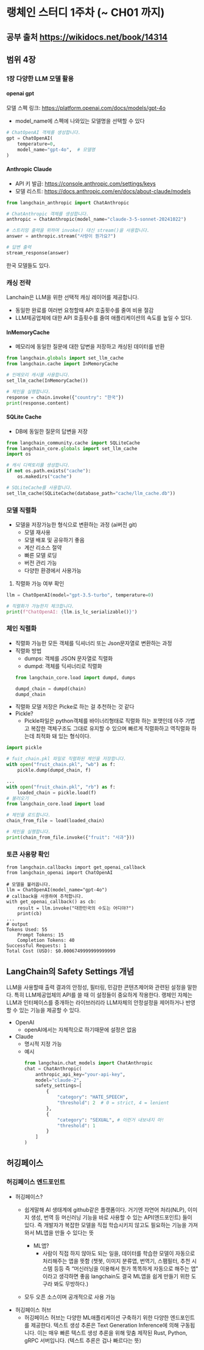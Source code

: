 # 랭체인 스터디 1주차 (~ CH01 까지)

## 공부 출처 https://wikidocs.net/book/14314

## 범위 4장

### 1장 다양한 LLM 모델 활용
#### openai gpt
모델 스펙 
링크: https://platform.openai.com/docs/models/gpt-4o
- model_name에 스펙에 나와있는 모델명을 선택할 수 있다
```python
# ChatOpenAI 객체를 생성합니다.
gpt = ChatOpenAI(
    temperature=0,
    model_name="gpt-4o",  # 모델명
)
```

#### Anthropic Claude
- API 키 발급: https://console.anthropic.com/settings/keys
- 모델 리스트: https://docs.anthropic.com/en/docs/about-claude/models
```python
from langchain_anthropic import ChatAnthropic

# ChatAnthropic 객체를 생성합니다.
anthropic = ChatAnthropic(model_name="claude-3-5-sonnet-20241022")

# 스트리밍 출력을 위하여 invoke() 대신 stream()을 사용합니다.
answer = anthropic.stream("사랑이 뭔가요?")

# 답변 출력
stream_response(answer)
```

한국 모델들도 있다. 

### 캐싱 전략
Lanchain은 LLM을 위한 선택적 캐싱 레이어를 제공합니다.
- 동일한 완료를 여러번 요청할때 API 호출횟수를 줄여 비용 절감
- LLM제공업체에 대한 API 호출횟수를 줄여 애플리케이션의 속도를 높일 수 있다.

#### InMemoryCache
- 메모리에 동일한 질문에 대한 답변을 저장하고 캐싱된 데이터를 반환
``` python
from langchain.globals import set_llm_cache
from langchain.cache import InMemoryCache

# 인메모리 캐시를 사용합니다.
set_llm_cache(InMemoryCache())

# 체인을 실행합니다.
response = chain.invoke({"country": "한국"})
print(response.content)
```
#### SQLite Cache
- DB에 동일한 질문의 답변을 저장
```python
from langchain_community.cache import SQLiteCache
from langchain_core.globals import set_llm_cache
import os

# 캐시 디렉토리를 생성합니다.
if not os.path.exists("cache"):
    os.makedirs("cache")

# SQLiteCache를 사용합니다.
set_llm_cache(SQLiteCache(database_path="cache/llm_cache.db"))
```


### 모델 직렬화
- 모델을 저장가능한 형식으로 변환하는 과정 (ai버전 git)
  - 모델 재사용
  - 모델 배포 및 공유하기 좋음
  - 계산 리소스 절약
  - 빠른 모델 로딩
  - 버전 관리 가능
  - 다양한 환경에서 사용가능

1. 직렬화 가능 여부 확인
```python
llm = ChatOpenAI(model="gpt-3.5-turbo", temperature=0)

# 직렬화가 가능한지 체크합니다.
print(f"ChatOpenAI: {llm.is_lc_serializable()}")
```

### 체인 직렬화
- 직렬화 가능한 모든 객체를 딕셔너리 또는 Json문자열로 변환하는 과정
- 직렬화 방법
  - dumps: 객체를 JSON 문자열로 직렬화 
  - dumpd: 객체를 딕셔너리로 직렬화
  ```python
  from langchain_core.load import dumpd, dumps

  dumpd_chain = dumpd(chain)
  dumpd_chain
  ```
- 직렬화 모델 저장은 Picke로 하는 걸 추천하는 것 같다
- Pickle?
  - Pickle파일은 python객체를 바이너리형태로 직렬화 하는 포맷인데 아주 가볍고 복잡한 객체구조도 그대로 유지할 수 있으며 빠르게 직렬화하고 역직렬화 하는데 최적화 돼 있는 형식이다.
```python
import pickle

# fuit_chain.pkl 파일로 직렬화된 체인을 저장합니다.
with open("fruit_chain.pkl", "wb") as f:
    pickle.dump(dumpd_chain, f)

...
with open("fruit_chain.pkl", "rb") as f:
    loaded_chain = pickle.load(f)
# 불러오기
from langchain_core.load import load

# 체인을 로드합니다.
chain_from_file = load(loaded_chain)

# 체인을 실행합니다.
print(chain_from_file.invoke({"fruit": "사과"}))

```

### 토큰 사용량 확인
```
from langchain.callbacks import get_openai_callback
from langchain_openai import ChatOpenAI

# 모델을 불러옵니다.
llm = ChatOpenAI(model_name="gpt-4o")
# callback을 사용하여 추적합니다.
with get_openai_callback() as cb:
    result = llm.invoke("대한민국의 수도는 어디야?")
    print(cb)
... 
# output
Tokens Used: 55
    Prompt Tokens: 15
    Completion Tokens: 40
Successful Requests: 1
Total Cost (USD): $0.0006749999999999999
```

## LangChain의 Safety Settings 개념
LLM을 사용할때 출력 결과의 안정성, 필터링, 민감한 콘텐츠제어와 관련된 설정을 말한다. 특히 LLM제공업체의 API를 쓸 때 이 설정들이 중요하게 작용한다.
랭체인 자체는 LLM과 인터페이스를 중개하는 라이브러리라 LLM자체의 안정설정을 제어하거나 반영 할 수 있는 기능을 제공할 수 있다.

- OpenAI
  - openAI에서는 자체적으로 하기때문에 설정은 없음
- Claude
  - 명시적 지정 가능
  - 예시
    ```python
    from langchain.chat_models import ChatAnthropic
    chat = ChatAnthropic(
        anthropic_api_key="your-api-key",
        model="claude-2",
        safety_settings=[
            {
                "category": "HATE_SPEECH",
                "threshold": 2  # 0 = strict, 4 = lenient
            },
            {
                "category": "SEXUAL", # 이런거 내보내지 마!
                "threshold": 1
            }
        ]
    )
    ```

## 허깅페이스

### 허깅페이스 엔드포인트
- 허깅페이스?
  - 쉽게말해 AI 생태계에 github같은 플랫폼이다. 거기엔 자연어 처리(NLP), 이미지 생성, 번역 등 머신러닝 기능을 바로 사용할 수 있는 API(엔드포인트) 들이 있다. 즉 개발자가 복잡한 모델을 직접 학습시키지 않고도 필요하는 기능을 가져와서 ML앱을 만들 수 있다는 뜻
    - ML앱?
      - 사람이 직접 하지 않아도 되는 일을, 데이터를 학습한 모델이 자동으로 처리해주는 앱을 뜻함 (쳇봇, 이미지 분류앱, 번역기, 스팸필터, 추천 시스템 등등 즉 “머신러닝을 이용해서 뭔가 똑똑하게 자동으로 해주는 앱" 이라고 생각하면 좋음 langchain도 결국 ML앱을 쉽게 만들기 위한 도구라 봐도 무방하다.)


  - 모두 오픈 소스이며 공개적으로 사용 가능
- 허깅페이스 허브
  - 허깅페이스 허브는 다양한 ML애플리케이션 구축하기 위한 다양한 엔드포인트를 제공한다. 텍스트 생성 추론은 Text Generation Inference에 의해 구동됩니다. 이는 매우 빠른 텍스트 생성 추론을 위해 맞춤 제작된 Rust, Python, gRPC 서버입니다. (텍스트 추론은 겁나 빠르다는 뜻)
